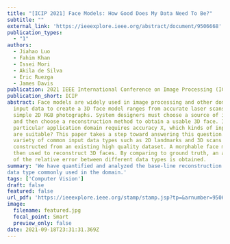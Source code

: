 ```yaml
---
title: "[ICIP 2021] Face Models: How Good Does My Data Need To Be?"
subtitle: ""
external_link: 'https://ieeexplore.ieee.org/abstract/document/9506668'
publication_types:
  - "1"
authors:
  - Jiahao Luo
  - Fahim Khan
  - Issei Mori
  - Akila de Silva
  - Eric Ruezga
  - James Davis
publication: 2021 IEEE International Conference on Image Processing (ICIP)
publication_short: ICIP
abstract: Face models are widely used in image processing and other domains. The
  input data to create a 3D face model ranges from accurate laser scans to
  simple 2D RGB photographs. System designers must choose a source of input data
  and then choose a reconstruction method to obtain a usable 3D face. If a
  particular application domain requires accuracy X, which kinds of input data
  are suitable? This paper takes a step toward answering this question. A
  variety of common input data types such as 2D landmarks and 3D scans are
  constructed from an existing high quality dataset. A morphable face model is
  then used to reconstruct 3D faces. By comparing to ground truth, an analysis
  of the relative error between different data types is obtained.
summary: 'We have quantified and analyzed the base-line reconstruction accuracy of a face model as a function of source
data type commonly used in the domain.'
tags: ['Computer Vision']
draft: false
featured: false
url_pdf: 'https://ieeexplore.ieee.org/stamp/stamp.jsp?tp=&arnumber=9506668'
image:
  filename: featured.jpg
  focal_point: Smart
  preview_only: false
date: 2021-09-18T23:31:31.369Z
---
```

